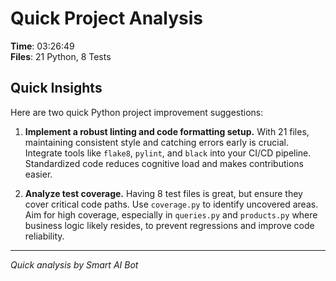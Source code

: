 # Quick Project Analysis

**Time**: 03:26:49  
**Files**: 21 Python, 8 Tests

## Quick Insights

Here are two quick Python project improvement suggestions:

1.  **Implement a robust linting and code formatting setup.** With 21 files, maintaining consistent style and catching errors early is crucial.  Integrate tools like `flake8`, `pylint`, and `black` into your CI/CD pipeline. Standardized code reduces cognitive load and makes contributions easier.

2.  **Analyze test coverage.**  Having 8 test files is great, but ensure they cover critical code paths.  Use `coverage.py` to identify uncovered areas.  Aim for high coverage, especially in `queries.py` and `products.py` where business logic likely resides, to prevent regressions and improve code reliability.


---
*Quick analysis by Smart AI Bot*
